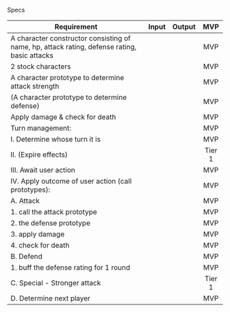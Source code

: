 Specs

| Requirement |  Input   |  Output  | MVP |
|----------|:--------:|:--------:|:--------:|
| A character constructor consisting of name, hp, attack rating, defense rating, basic attacks |  | | MVP |
| 2 stock characters | | | MVP |
| A character prototype to determine attack strength | | | MVP |
| (A character prototype to determine defense) | | | MVP |
| Apply damage & check for death | | | MVP |
| Turn management: | | | MVP |
|	I. Determine whose turn it is | | | MVP |
| II. (Expire effects) | | | Tier 1 |
|	III. Await user action | | | MVP |
|	IV. Apply outcome of user action (call prototypes):| | | MVP |
|		A. Attack | | | MVP |
|      1. call the attack prototype | | | MVP |
|      2. the defense prototype | | | MVP |
|      3. apply damage | | | MVP |
|      4. check for death | | | MVP |
|		B. Defend | | | MVP |
|      1. buff the defense rating for 1 round | | | MVP |
|		C. Special - Stronger attack | | | Tier 1 |
|   D. Determine next player | | | MVP |
